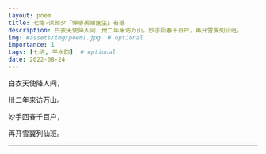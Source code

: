 ```yaml
---
layout: poem
title: 七绝·读颜夕「悼廖美娣医生」有感
description: 白衣天使降人间，卅二年来访万山。妙手回春千百户，再开雪翼列仙班。
img: #assets/img/poem1.jpg  # optional
importance: 1
tags: [七绝, 平水韵]  # optional
date: 2022-08-24
---
```


白衣天使降人间，

卅二年来访万山。

妙手回春千百户，

再开雪翼列仙班。

---
